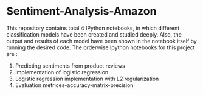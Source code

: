 # Sentiment-Analysis-Amazon
This repository contains total 4 IPython notebooks, in which different classification models have been created and studied deeply. 
Also, the output and results of each model have been shown in the notebook itself by running the desired code. The orderwise Ipython 
notebooks for this project are :
1) Predicting sentiments from product reviews
2) Implementation of logistic regression
3) Logistic regression implementation with L2 regularization
4) Evaluation metrices-accuracy-matrix-precision
